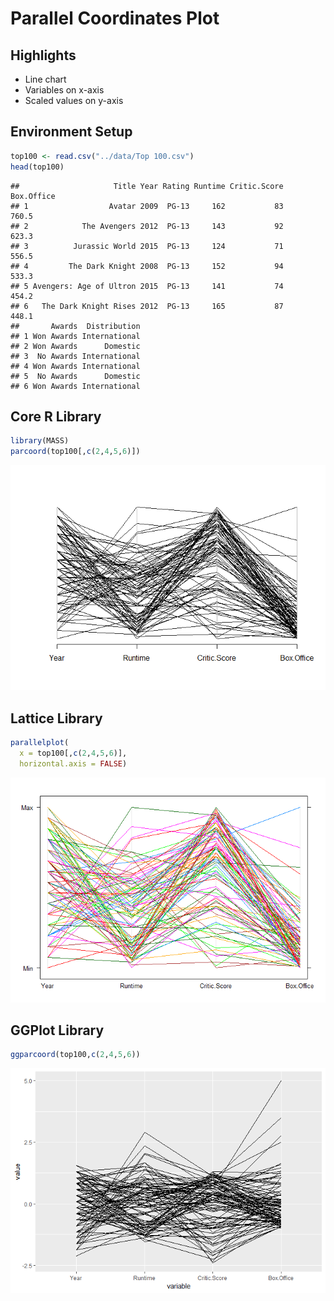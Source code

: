 # Parallel Coordinates Plot

## Highlights

* Line chart
* Variables on x-axis
* Scaled values on y-axis

## Environment Setup

``` r
top100 <- read.csv("../data/Top 100.csv")
head(top100)
```

    ##                     Title Year Rating Runtime Critic.Score Box.Office
    ## 1                  Avatar 2009  PG-13     162           83      760.5
    ## 2            The Avengers 2012  PG-13     143           92      623.3
    ## 3          Jurassic World 2015  PG-13     124           71      556.5
    ## 4         The Dark Knight 2008  PG-13     152           94      533.3
    ## 5 Avengers: Age of Ultron 2015  PG-13     141           74      454.2
    ## 6   The Dark Knight Rises 2012  PG-13     165           87      448.1
    ##       Awards  Distribution
    ## 1 Won Awards International
    ## 2 Won Awards      Domestic
    ## 3  No Awards International
    ## 4 Won Awards International
    ## 5  No Awards      Domestic
    ## 6 Won Awards International

## Core R Library


``` r
library(MASS)
parcoord(top100[,c(2,4,5,6)])
```

![](../../images/statistics/parallel_coordinates_plot_1.png)


## Lattice Library


``` r
parallelplot(
  x = top100[,c(2,4,5,6)],
  horizontal.axis = FALSE)
```

![](../../images/statistics/parallel_coordinates_plot_2.png)


## GGPlot Library


``` r
ggparcoord(top100,c(2,4,5,6))
```

![](../../images/statistics/parallel_coordinates_plot_3.png)